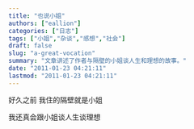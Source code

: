 ```yaml
---
title: "也说小姐"
authors: ["eallion"]
categories: ["日志"]
tags: ["小姐","杂谈","感想","社会"]
draft: false
slug: "a-great-vocation"
summary: "文章讲述了作者与隔壁的小姐谈人生和理想的故事。"
date: "2011-01-23 04:21:11"
lastmod: "2011-01-23 04:21:11"
---
```


好久之前
我住的隔壁就是小姐

我还真会跟小姐谈人生谈理想
